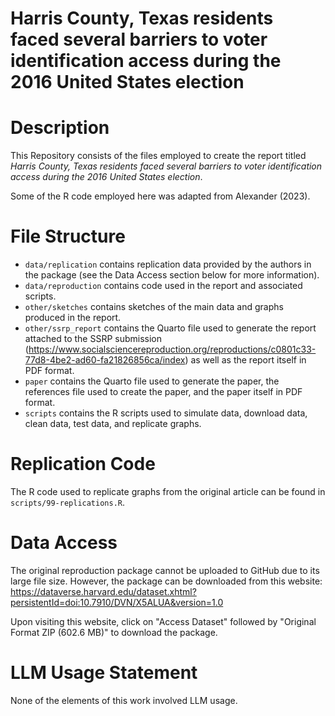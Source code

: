 # Harris County, Texas residents faced several barriers to voter identification access during the 2016 United States election

# Description

This Repository consists of the files employed to create the report titled *Harris County, Texas residents faced several barriers to voter identification access during the 2016 United States election*.

Some of the R code employed here was adapted from Alexander (2023).

# File Structure

- `data/replication` contains replication data provided by the authors in the package (see the Data Access section below for more information).
- `data/reproduction` contains code used in the report and associated scripts.
- `other/sketches` contains sketches of the main data and graphs produced in the report.
- `other/ssrp_report` contains the Quarto file used to generate the report attached to the SSRP submission (https://www.socialsciencereproduction.org/reproductions/c0801c33-77d8-4be2-ad60-fa21826856ca/index) as well as the report itself in PDF format.
- `paper` contains the Quarto file used to generate the paper, the references file used to create the paper, and the paper itself in PDF format.
- `scripts` contains the R scripts used to simulate data, download data, clean data, test data, and replicate graphs.

# Replication Code

The R code used to replicate graphs from the original article can be found in `scripts/99-replications.R`.

# Data Access

The original reproduction package cannot be uploaded to GitHub due to its large file size. However, the package can be downloaded from this website: https://dataverse.harvard.edu/dataset.xhtml?persistentId=doi:10.7910/DVN/X5ALUA&version=1.0

Upon visiting this website, click on "Access Dataset" followed by "Original Format ZIP (602.6 MB)" to download the package.

# LLM Usage Statement

None of the elements of this work involved LLM usage.
